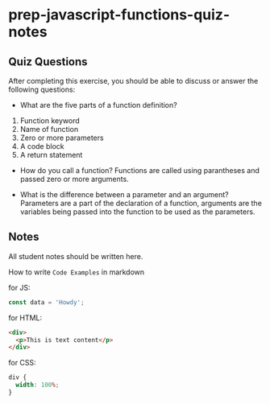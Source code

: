 # prep-javascript-functions-quiz-notes

## Quiz Questions

After completing this exercise, you should be able to discuss or answer the following questions:

- What are the five parts of a function definition?

1. Function keyword
2. Name of function
3. Zero or more parameters
4. A code block
5. A return statement

- How do you call a function?
  Functions are called using parantheses and passed zero or more arguments.

- What is the difference between a parameter and an argument?
  Parameters are a part of the declaration of a function, arguments are the variables being passed into the function to be used as the parameters.

## Notes

All student notes should be written here.

How to write `Code Examples` in markdown

for JS:

```javascript
const data = 'Howdy';
```

for HTML:

```html
<div>
  <p>This is text content</p>
</div>
```

for CSS:

```css
div {
  width: 100%;
}
```
